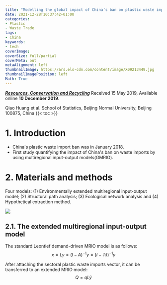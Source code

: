 ```yaml
---
title: "Modelling the global impact of China’s ban on plastic waste imports"
date: 2021-12-28T10:37:42+01:00
categories:
- Plastic
- Waste Trade
tags:
- China
keywords:
- tech
coverImage:
coverSize: full/partial
coverMeta: out
metaAlignment: left
thumbnailImage: https://ars.els-cdn.com/content/image/X09213449.jpg
thumbnailImagePosition: left
Math: True
---
```

[***Resources, Conservation and Recycling***](https://www.sciencedirect.com/science/article/pii/S0921344919305130)
Received 15 May 2019, Available online **10 December 2019**.
<!--more-->
Qiao Huang et al.
School of Statistics, Beijing Normal University, Beijing 100875, China
{{< toc >}}

# 1. Introduction
* China's plastic waste import ban was in January 2018.
* First study quantifying the impact of China's ban on waste imports by using multiregional input-output models(GMRIO).

# 2. Materials and methods

Four models: (1) Environmentally extended multiregional input-output model; (2) Structural path analysis; (3) Ecological network analysis and (4) Hypothetical extraction method.

![](https://ars.els-cdn.com/content/image/1-s2.0-S0921344919305130-gr1_lrg.jpg)

## 2.1. The extended multiregional input-output model
The standard Leontief demand-driven MRIO model is as follows:
$$x = Ly = (I - A)^{-1}y = (I - T\hat{x})^{-1}y$$

After attaching the sectoral plastic waste imports vector, it can be transferred to an extended MRIO model:
$$ Q = qL\hat{y}$$
